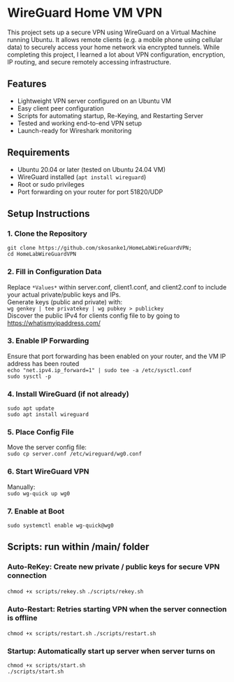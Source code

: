 # WireGuard Home VM VPN

This project sets up a secure VPN using WireGuard on a Virtual Machine running Ubuntu. It allows remote clients (e.g. a mobile phone using cellular data) 
to securely access your home network via encrypted tunnels.  While completing this project, I learned a lot about VPN configuration, encryption, IP routing,
and secure remotely accessing infrastructure.

## Features

- Lightweight VPN server configured on an Ubuntu VM
- Easy client peer configuration
- Scripts for automating startup, Re-Keying, and Restarting Server
- Tested and working end-to-end VPN setup
- Launch-ready for Wireshark monitoring

## Requirements

- Ubuntu 20.04 or later (tested on Ubuntu 24.04 VM)
- WireGuard installed (`apt install wireguard`)
- Root or sudo privileges
- Port forwarding on your router for port 51820/UDP

## Setup Instructions
### 1. Clone the Repository

`git clone https://github.com/skosanke1/HomeLabWireGuardVPN;` <br>
`cd HomeLabWireGuardVPN`


### 2. Fill in Configuration Data
Replace `*Values*` within server.conf, client1.conf, and client2.conf to include your actual private/public keys and IPs. <br>
Generate keys (public and private) with: <br>
`wg genkey | tee privatekey | wg pubkey > publickey` <br>
Discover the public IPv4 for clients config file to by going to https://whatismyipaddress.com/ <br>


### 3. Enable IP Forwarding
Ensure that port forwarding has been enabled on your router, and the VM IP address has been routed<br>
`echo "net.ipv4.ip_forward=1" | sudo tee -a /etc/sysctl.conf` <br>
`sudo sysctl -p`

### 4. Install WireGuard (if not already)
`sudo apt update` <br>
`sudo apt install wireguard`

### 5. Place Config File
Move the server config file: <br>
`sudo cp server.conf /etc/wireguard/wg0.conf`

### 6. Start WireGuard VPN
Manually: <br>
`sudo wg-quick up wg0`

### 7. Enable at Boot
`sudo systemctl enable wg-quick@wg0`

## Scripts: run within /main/ folder

### Auto-ReKey: Create new private / public keys for secure VPN connection 
`chmod +x scripts/rekey.sh`
`./scripts/rekey.sh`

### Auto-Restart: Retries starting VPN when the server connection is offline
`chmod +x scripts/restart.sh`
`./scripts/restart.sh`

### Startup: Automatically start up server when server turns on <br>
`chmod +x scripts/start.sh`<br>
`./scripts/start.sh`
